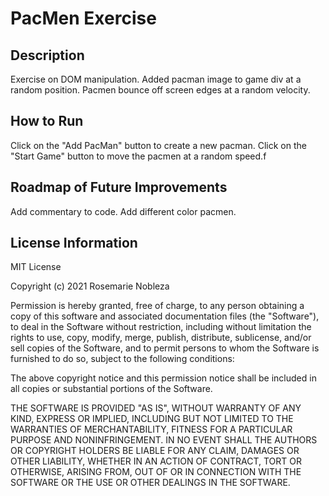 # PacMen Exercise

## Description

Exercise on DOM manipulation. 
Added pacman image to game div at a random position.
Pacmen bounce off screen edges at a random velocity.


## How to Run

Click on the "Add PacMan" button to create a new pacman.
Click on the "Start Game" button to move the pacmen at a random speed.f


## Roadmap of Future Improvements

Add commentary to code.
Add different color pacmen.

## License Information

MIT License

Copyright (c) 2021 Rosemarie Nobleza

Permission is hereby granted, free of charge, to any person obtaining a copy
of this software and associated documentation files (the "Software"), to deal
in the Software without restriction, including without limitation the rights
to use, copy, modify, merge, publish, distribute, sublicense, and/or sell
copies of the Software, and to permit persons to whom the Software is
furnished to do so, subject to the following conditions:

The above copyright notice and this permission notice shall be included in all
copies or substantial portions of the Software.

THE SOFTWARE IS PROVIDED "AS IS", WITHOUT WARRANTY OF ANY KIND, EXPRESS OR
IMPLIED, INCLUDING BUT NOT LIMITED TO THE WARRANTIES OF MERCHANTABILITY,
FITNESS FOR A PARTICULAR PURPOSE AND NONINFRINGEMENT. IN NO EVENT SHALL THE
AUTHORS OR COPYRIGHT HOLDERS BE LIABLE FOR ANY CLAIM, DAMAGES OR OTHER
LIABILITY, WHETHER IN AN ACTION OF CONTRACT, TORT OR OTHERWISE, ARISING FROM,
OUT OF OR IN CONNECTION WITH THE SOFTWARE OR THE USE OR OTHER DEALINGS IN THE
SOFTWARE.
